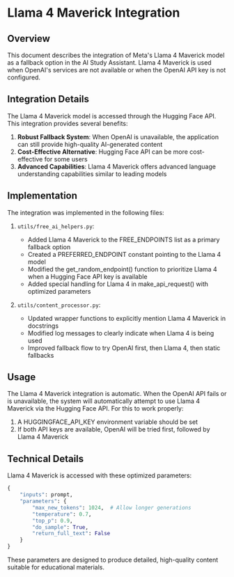# Llama 4 Maverick Integration

## Overview

This document describes the integration of Meta's Llama 4 Maverick model as a fallback option in the AI Study Assistant. Llama 4 Maverick is used when OpenAI's services are not available or when the OpenAI API key is not configured.

## Integration Details

The Llama 4 Maverick model is accessed through the Hugging Face API. This integration provides several benefits:

1. **Robust Fallback System**: When OpenAI is unavailable, the application can still provide high-quality AI-generated content
2. **Cost-Effective Alternative**: Hugging Face API can be more cost-effective for some users
3. **Advanced Capabilities**: Llama 4 Maverick offers advanced language understanding capabilities similar to leading models

## Implementation

The integration was implemented in the following files:

1. `utils/free_ai_helpers.py`:
   - Added Llama 4 Maverick to the FREE_ENDPOINTS list as a primary fallback option
   - Created a PREFERRED_ENDPOINT constant pointing to the Llama 4 model
   - Modified the get_random_endpoint() function to prioritize Llama 4 when a Hugging Face API key is available
   - Added special handling for Llama 4 in make_api_request() with optimized parameters

2. `utils/content_processor.py`:
   - Updated wrapper functions to explicitly mention Llama 4 Maverick in docstrings
   - Modified log messages to clearly indicate when Llama 4 is being used
   - Improved fallback flow to try OpenAI first, then Llama 4, then static fallbacks

## Usage

The Llama 4 Maverick integration is automatic. When the OpenAI API fails or is unavailable, the system will automatically attempt to use Llama 4 Maverick via the Hugging Face API. For this to work properly:

1. A HUGGINGFACE_API_KEY environment variable should be set
2. If both API keys are available, OpenAI will be tried first, followed by Llama 4 Maverick

## Technical Details

Llama 4 Maverick is accessed with these optimized parameters:

```python
{
    "inputs": prompt,
    "parameters": {
        "max_new_tokens": 1024,  # Allow longer generations
        "temperature": 0.7,
        "top_p": 0.9,
        "do_sample": True,
        "return_full_text": False
    }
}
```

These parameters are designed to produce detailed, high-quality content suitable for educational materials.